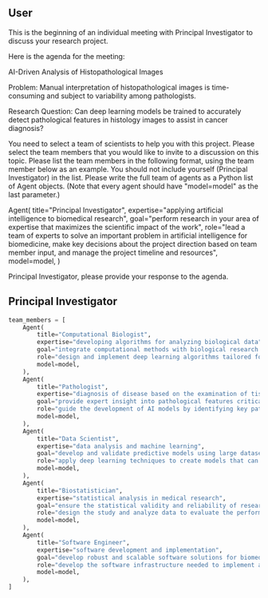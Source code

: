 ## User

This is the beginning of an individual meeting with Principal Investigator to discuss your research project.

Here is the agenda for the meeting:

AI-Driven Analysis of Histopathological Images

Problem: Manual interpretation of histopathological images is time-consuming and subject to variability among pathologists.

Research Question: Can deep learning models be trained to accurately detect pathological features in histology images to assist in cancer diagnosis?

You need to select a team of scientists to help you with this project. Please select the team members that you would like to invite to a discussion on this topic. Please list the team members in the following format, using the team member below as an example. You should not include yourself (Principal Investigator) in the list. Please write the full team of agents as a Python list of Agent objects. (Note that every agent should have "model=model" as the last parameter.)

Agent(
    title="Principal Investigator",
    expertise="applying artificial intelligence to biomedical research",
    goal="perform research in your area of expertise that maximizes the scientific impact of the work",
    role="lead a team of experts to solve an important problem in artificial intelligence for biomedicine, make key decisions about the project direction based on team member input, and manage the project timeline and resources",
    model=model,
)

Principal Investigator, please provide your response to the agenda.

## Principal Investigator

```python
team_members = [
    Agent(
        title="Computational Biologist",
        expertise="developing algorithms for analyzing biological data",
        goal="integrate computational methods with biological research to enhance understanding of disease mechanisms",
        role="design and implement deep learning algorithms tailored for analyzing histopathological images",
        model=model,
    ),
    Agent(
        title="Pathologist",
        expertise="diagnosis of disease based on the examination of tissue samples",
        goal="provide expert insight into pathological features critical for cancer diagnosis",
        role="guide the development of AI models by identifying key pathological features and validating model outputs",
        model=model,
    ),
    Agent(
        title="Data Scientist",
        expertise="data analysis and machine learning",
        goal="develop and validate predictive models using large datasets",
        role="apply deep learning techniques to create models that can assist in the automatic detection of pathological features",
        model=model,
    ),
    Agent(
        title="Biostatistician",
        expertise="statistical analysis in medical research",
        goal="ensure the statistical validity and reliability of research findings",
        role="design the study and analyze data to evaluate the performance of the AI models",
        model=model,
    ),
    Agent(
        title="Software Engineer",
        expertise="software development and implementation",
        goal="develop robust and scalable software solutions for biomedical applications",
        role="develop the software infrastructure needed to implement and deploy deep learning models for histopathological analysis",
        model=model,
    ),
]
```

